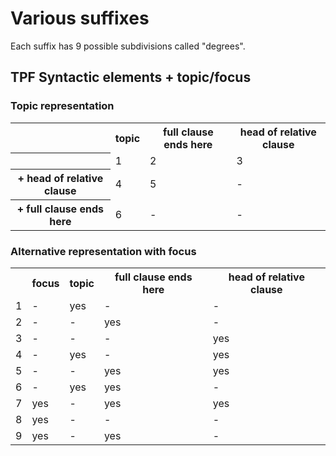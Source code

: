 # Various suffixes

Each suffix has 9 possible subdivisions called "degrees".

## TPF Syntactic elements + topic/focus

### Topic representation

<table>
<tbody>
<tr>
<th></th>
<th>topic</th>
<th>full clause ends here</th>
<th>head of relative clause</th>
</tr>
<tr>
<th></th>
<td>1</td>
<td>2</td>
<td>3</td>
</tr>
<tr>
<th>+ head of relative clause</th>
<td>4</td>
<td>5</td>
<td>-</td>
</tr>
<tr>
<th>+ full clause ends here</th>
<td>6</td>
<td>-</td>
<td>-</td>
</tr>
</tbody>
</table>

### Alternative representation with focus

<table>
<tbody>
<tr>
<th>&nbsp;</th>
<th>focus</th>
<th>topic</th>
<th>full clause ends here</th>
<th>head of relative clause</th>
</tr>
<tr>
<td>1</td>
<td>-</td>
<td>yes</td>
<td>-</td>
<td>-</td>
</tr>
<tr>
<td>2</td>
<td>-</td>
<td>-</td>
<td>yes</td>
<td>-</td>
</tr>
<tr>
<td>3</td>
<td>-</td>
<td>-</td>
<td>-</td>
<td>yes</td>
</tr>
<tr>
<td>4</td>
<td>-</td>
<td>yes</td>
<td>-</td>
<td>yes</td>
</tr>
<tr>
<td>5</td>
<td>-</td>
<td>-</td>
<td>yes</td>
<td>yes</td>
</tr>
<tr>
<td>6</td>
<td>-</td>
<td>yes</td>
<td>yes</td>
<td>-</td>
</tr>
<tr>
<td>7</td>
<td>yes</td>
<td>-</td>
<td>yes</td>
<td>yes</td>
</tr>
<tr>
<td>8</td>
<td>yes</td>
<td>-</td>
<td>-</td>
<td>-</td>
</tr>
<tr>
<td>9</td>
<td>yes</td>
<td>-</td>
<td>yes</td>
<td>-</td>
</tr>
</tbody>
</table>
